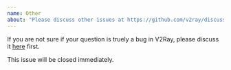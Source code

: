 ```yaml
---
name: Other
about: "Please discuss other issues at https://github.com/v2ray/discussion/issues"
---
```


If you are not sure if your question is truely a bug in V2Ray, please discuss it [here](https://github.com/v2ray/discussion/issues) first.

This issue will be closed immediately.
